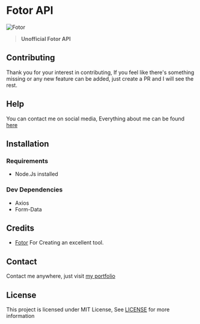 # Fotor API

![Fotor](https://user-images.githubusercontent.com/17960677/101943771-b55fd800-3c11-11eb-8c48-cd61ae94dbeb.png)

>**Unofficial Fotor API**

## Contributing

Thank you for your interest in contributing, If you feel like there's something missing or any new feature can be added, just create a PR and I will see the rest.

## Help

You can contact me on social media, Everything about me can be found [here](https://theabbie.github.io)

## Installation

### Requirements

* Node.Js installed

### Dev Dependencies

* Axios
* Form-Data

## Credits

* [Fotor](https://fotor.com) For Creating an excellent tool.

## Contact

Contact me anywhere, just visit [my portfolio](https://theabbie.github.io)

## License

This project is licensed under MIT License, See [LICENSE](/LICENSE) for more information

